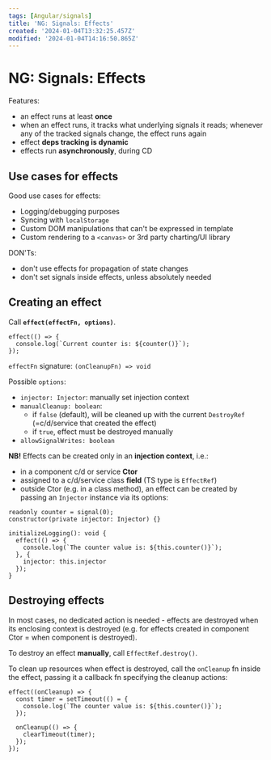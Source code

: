 ```yaml
---
tags: [Angular/signals]
title: 'NG: Signals: Effects'
created: '2024-01-04T13:32:25.457Z'
modified: '2024-01-04T14:16:50.865Z'
---
```


# NG: Signals: Effects

Features:
- an effect runs at least **once**
- when an effect runs, it tracks what underlying signals it reads; whenever any of the tracked signals change, the effect runs again
- effect **deps tracking is dynamic**
- effects run **asynchronously**, during CD


## Use cases for effects

Good use cases for effects:
- Logging/debugging purposes
- Syncing with `localStorage`
- Custom DOM manipulations that can't be expressed in template
- Custom rendering to a `<canvas>` or 3rd party charting/UI library

DON'Ts:
- don't use effects for propagation of state changes
- don't set signals inside effects, unless absolutely needed


## Creating an effect

Call **`effect(effectFn, options)`**.
```
effect(() => {
  console.log(`Current counter is: ${counter()}`);
});
```

`effectFn` signature: `(onCleanupFn) => void`

Possible `options`:
- `injector: Injector`: manually set injection context
- `manualCleanup: boolean`:
  - if `false` (default), will be cleaned up with the current `DestroyRef` (=c/d/service that created the effect)
  - if `true`, effect must be destroyed manually
- `allowSignalWrites: boolean`

**NB!** Effects can be created only in an **injection context**, i.e.:
- in a component c/d or service **Ctor**
- assigned to a c/d/service class **field** (TS type is `EffectRef`)
- outside Ctor (e.g. in a class method), an effect can be created by passing an `Injector` instance via its options:
```
readonly counter = signal(0);
constructor(private injector: Injector) {}

initializeLogging(): void {
  effect(() => {
    console.log(`The counter value is: ${this.counter()}`);
  }, {
    injector: this.injector
  });
}
```


## Destroying effects

In most cases, no dedicated action is needed - effects are destroyed when its enclosing context is destroyed (e.g. for effects created in component Ctor = when component is destroyed).

To destroy an effect **manually**, call `EffectRef.destroy()`.

To clean up resources when effect is destroyed, call the `onCleanup` fn inside the effect, passing it a callback fn specifying the cleanup actions:
```
effect((onCleanup) => {
  const timer = setTimeout(() = {
    console.log(`The counter value is: ${this.counter()}`);
  });
  
  onCleanup(() => {
    clearTimeout(timer);
  });
});
``` 

